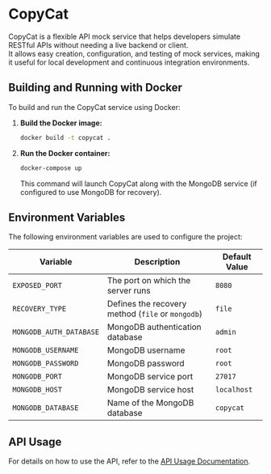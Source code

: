 # CopyCat

CopyCat is a flexible API mock service that helps developers simulate RESTful APIs without needing a live backend or client.  
It allows easy creation, configuration, and testing of mock services, making it useful for local development and continuous integration environments.  

## Building and Running with Docker

To build and run the CopyCat service using Docker:

1. **Build the Docker image:**

    ```bash
    docker build -t copycat .
    ```

2. **Run the Docker container:**

    ```bash
    docker-compose up
    ```

   This command will launch CopyCat along with the MongoDB service (if configured to use MongoDB for recovery).

## Environment Variables

The following environment variables are used to configure the project:

| Variable                | Description                                       | Default Value |
|-------------------------|---------------------------------------------------|---------------|
| `EXPOSED_PORT`          | The port on which the server runs                 | `8080`        |
| `RECOVERY_TYPE`         | Defines the recovery method (`file` or `mongodb`) | `file`        |
| `MONGODB_AUTH_DATABASE` | MongoDB authentication database                   | `admin`       |
| `MONGODB_USERNAME`      | MongoDB username                                  | `root`        |
| `MONGODB_PASSWORD`      | MongoDB password                                  | `root`        |
| `MONGODB_PORT`          | MongoDB service port                              | `27017`       |
| `MONGODB_HOST`          | MongoDB service host                              | `localhost`   |
| `MONGODB_DATABASE`      | Name of the MongoDB database                      | `copycat`     |

## API Usage

For details on how to use the API, refer to the [API Usage Documentation](./api-usage.md).
